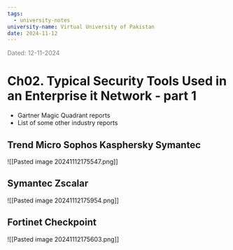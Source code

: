 ```yaml
---
tags:
  - university-notes
university-name: Virtual University of Pakistan
date: 2024-11-12
---
```


<span style="color: gray;">Dated: 12-11-2024</span>

# Ch02. Typical Security Tools Used in an Enterprise it Network - part 1

- Gartner Magic Quadrant reports
- List of some other industry reports  

## Trend Micro Sophos Kasphersky Symantec

![[Pasted image 20241112175547.png]]  

## Symantec Zscalar

![[Pasted image 20241112175954.png]]

## Fortinet Checkpoint

![[Pasted image 20241112175603.png]]
